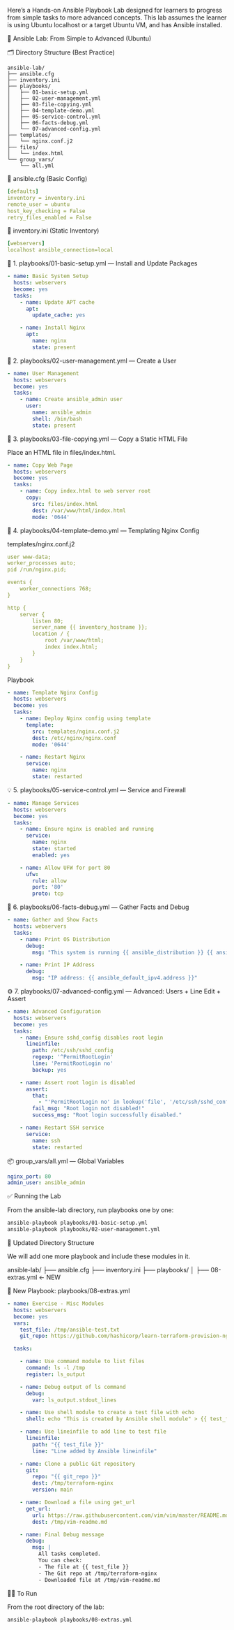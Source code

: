 Here’s a Hands-on Ansible Playbook Lab designed for learners to progress from simple tasks to more advanced concepts. This lab assumes the learner is using Ubuntu localhost or a target Ubuntu VM, and has Ansible installed.

🧪 Ansible Lab: From Simple to Advanced (Ubuntu)

🗂️ Directory Structure (Best Practice)
```
ansible-lab/
├── ansible.cfg
├── inventory.ini
├── playbooks/
│   ├── 01-basic-setup.yml
│   ├── 02-user-management.yml
│   ├── 03-file-copying.yml
│   ├── 04-template-demo.yml
│   ├── 05-service-control.yml
│   ├── 06-facts-debug.yml
│   └── 07-advanced-config.yml
├── templates/
│   └── nginx.conf.j2
├── files/
│   └── index.html
└── group_vars/
    └── all.yml
```
🧩 ansible.cfg (Basic Config)
```yaml
[defaults]
inventory = inventory.ini
remote_user = ubuntu
host_key_checking = False
retry_files_enabled = False
```
🔢 inventory.ini (Static Inventory)
```yaml
[webservers]
localhost ansible_connection=local
```
🔧 1. playbooks/01-basic-setup.yml — Install and Update Packages
```yaml
- name: Basic System Setup
  hosts: webservers
  become: yes
  tasks:
    - name: Update APT cache
      apt:
        update_cache: yes

    - name: Install Nginx
      apt:
        name: nginx
        state: present
```
👤 2. playbooks/02-user-management.yml — Create a User
```yaml
- name: User Management
  hosts: webservers
  become: yes
  tasks:
    - name: Create ansible_admin user
      user:
        name: ansible_admin
        shell: /bin/bash
        state: present
```
📁 3. playbooks/03-file-copying.yml — Copy a Static HTML File

Place an HTML file in files/index.html.
```yaml
- name: Copy Web Page
  hosts: webservers
  become: yes
  tasks:
    - name: Copy index.html to web server root
      copy:
        src: files/index.html
        dest: /var/www/html/index.html
        mode: '0644'
```
🧾 4. playbooks/04-template-demo.yml — Templating Nginx Config

templates/nginx.conf.j2
```yaml
user www-data;
worker_processes auto;
pid /run/nginx.pid;

events {
    worker_connections 768;
}

http {
    server {
        listen 80;
        server_name {{ inventory_hostname }};
        location / {
            root /var/www/html;
            index index.html;
        }
    }
}
```
Playbook
```yaml
- name: Template Nginx Config
  hosts: webservers
  become: yes
  tasks:
    - name: Deploy Nginx config using template
      template:
        src: templates/nginx.conf.j2
        dest: /etc/nginx/nginx.conf
        mode: '0644'

    - name: Restart Nginx
      service:
        name: nginx
        state: restarted
```
💡 5. playbooks/05-service-control.yml — Service and Firewall
```yaml
- name: Manage Services
  hosts: webservers
  become: yes
  tasks:
    - name: Ensure nginx is enabled and running
      service:
        name: nginx
        state: started
        enabled: yes

    - name: Allow UFW for port 80
      ufw:
        rule: allow
        port: '80'
        proto: tcp
```
🧠 6. playbooks/06-facts-debug.yml — Gather Facts and Debug
```yaml
- name: Gather and Show Facts
  hosts: webservers
  tasks:
    - name: Print OS Distribution
      debug:
        msg: "This system is running {{ ansible_distribution }} {{ ansible_distribution_version }}"

    - name: Print IP Address
      debug:
        msg: "IP address: {{ ansible_default_ipv4.address }}"
```
⚙️ 7. playbooks/07-advanced-config.yml — Advanced: Users + Line Edit + Assert
```yaml
- name: Advanced Configuration
  hosts: webservers
  become: yes
  tasks:
    - name: Ensure sshd_config disables root login
      lineinfile:
        path: /etc/ssh/sshd_config
        regexp: '^PermitRootLogin'
        line: 'PermitRootLogin no'
        backup: yes

    - name: Assert root login is disabled
      assert:
        that:
          - "'PermitRootLogin no' in lookup('file', '/etc/ssh/sshd_config')"
        fail_msg: "Root login not disabled!"
        success_msg: "Root login successfully disabled."

    - name: Restart SSH service
      service:
        name: ssh
        state: restarted
```
📦 group_vars/all.yml — Global Variables
```yaml
nginx_port: 80
admin_user: ansible_admin
```
✅ Running the Lab

From the ansible-lab directory, run playbooks one by one:
```bash
ansible-playbook playbooks/01-basic-setup.yml
ansible-playbook playbooks/02-user-management.yml
```



🔧 Updated Directory Structure

We will add one more playbook and include these modules in it.

ansible-lab/
├── ansible.cfg
├── inventory.ini
├── playbooks/
│   ├── 08-extras.yml  ← NEW

📘 New Playbook: playbooks/08-extras.yml
```yaml
- name: Exercise - Misc Modules
  hosts: webservers
  become: yes
  vars:
    test_file: /tmp/ansible-test.txt
    git_repo: https://github.com/hashicorp/learn-terraform-provision-nginx.git

  tasks:

    - name: Use command module to list files
      command: ls -l /tmp
      register: ls_output

    - name: Debug output of ls command
      debug:
        var: ls_output.stdout_lines

    - name: Use shell module to create a test file with echo
      shell: echo "This is created by Ansible shell module" > {{ test_file }}

    - name: Use lineinfile to add line to test file
      lineinfile:
        path: "{{ test_file }}"
        line: "Line added by Ansible lineinfile"

    - name: Clone a public Git repository
      git:
        repo: "{{ git_repo }}"
        dest: /tmp/terraform-nginx
        version: main

    - name: Download a file using get_url
      get_url:
        url: https://raw.githubusercontent.com/vim/vim/master/README.md
        dest: /tmp/vim-readme.md

    - name: Final Debug message
      debug:
        msg: |
          All tasks completed.
          You can check:
          - The file at {{ test_file }}
          - The Git repo at /tmp/terraform-nginx
          - Downloaded file at /tmp/vim-readme.md
```

🏃‍♂️ To Run

From the root directory of the lab:
```bash
ansible-playbook playbooks/08-extras.yml
```

